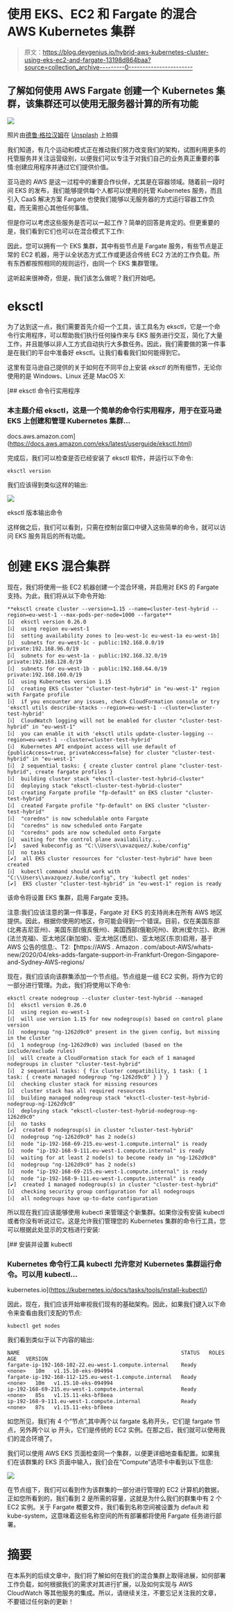 # 使用 EKS、EC2 和 Fargate 的混合 AWS Kubernetes 集群

> 原文：<https://blog.devgenius.io/hybrid-aws-kubernetes-cluster-using-eks-ec2-and-fargate-13198d864baa?source=collection_archive---------0----------------------->

## 了解如何使用 AWS Fargate 创建一个 Kubernetes 集群，该集群还可以使用无服务器计算的所有功能

![](img/098711a29cee689a4ec8f9c43d9ed362.png)

照片由[德鲁·格拉汉姆](https://unsplash.com/@dizzyd718?utm_source=medium&utm_medium=referral)在 [Unsplash](https://unsplash.com?utm_source=medium&utm_medium=referral) 上拍摄

我们知道，有几个运动和模式正在推动我们努力改变我们的架构，试图利用更多的托管服务并关注运营级别，以便我们可以专注于对我们自己的业务真正重要的事情:创建应用程序并通过它们提供价值。

亚马逊的 AWS 是这一过程中的重要合作伙伴，尤其是在容器领域。随着前一段时间 EKS 的发布，我们能够提供每个人都可以使用的托管 Kubernetes 服务，而且引入 CaaS 解决方案 Fargate 也使我们能够以无服务器的方式运行容器工作负载，而无需担心其他任何事情。

但是你可以考虑这些服务是否可以一起工作？简单的回答是肯定的。但更重要的是，我们看到它们也可以在混合模式下工作:

因此，您可以拥有一个 EKS 集群，其中有些节点是 Fargate 服务，有些节点是正常的 EC2 机器，用于以全状态方式工作或更适合传统 EC2 方法的工作负载。所有东西都按照相同的规则运行，由同一个 EKS 集群管理。

这听起来很神奇，但是，我们该怎么做呢？我们开始吧。

# eksctl

为了达到这一点，我们需要首先介绍一个工具，该工具名为 eksctl，它是一个命令行实用程序，可以帮助我们执行任何操作来与 EKS 服务进行交互，简化了大量工作，并且能够以非人工方式自动执行大多数任务。因此，我们需要做的第一件事是在我们的平台中准备好 eksctl。让我们看看我们如何能得到它。

这里有亚马逊自己提供的关于如何在不同平台上安装 *eksctl* 的所有细节，无论你使用的是 Windows、Linux 还是 MacOS X:

 [## eksctl 命令行实用程序

### 本主题介绍 eksctl，这是一个简单的命令行实用程序，用于在亚马逊 EKS 上创建和管理 Kubernetes 集群…

docs.aws.amazon.com](https://docs.aws.amazon.com/eks/latest/userguide/eksctl.html) 

完成后，我们可以检查是否已经安装了 eksctl 软件，并运行以下命令:

```
eksctl version
```

我们应该得到类似这样的输出:

![](img/0bdceb830f586c538a30790a8d7b3d49.png)

eksctl 版本输出命令

这样做之后，我们可以看到，只需在控制台窗口中键入这些简单的命令，就可以访问 EKS 服务背后的所有功能。

# 创建 EKS 混合集群

现在，我们将使用一些 EC2 机器创建一个混合环境，并启用对 EKS 的 Fargate 支持。为此，我们将从以下命令开始:

```
**eksctl create cluster --version=1.15 --name=cluster-test-hybrid --region=eu-west-1 --max-pods-per-node=1000 --fargate**
[ℹ]  eksctl version 0.26.0
[ℹ]  using region eu-west-1
[ℹ]  setting availability zones to [eu-west-1c eu-west-1a eu-west-1b]
[ℹ]  subnets for eu-west-1c - public:192.168.0.0/19 private:192.168.96.0/19
[ℹ]  subnets for eu-west-1a - public:192.168.32.0/19 private:192.168.128.0/19
[ℹ]  subnets for eu-west-1b - public:192.168.64.0/19 private:192.168.160.0/19
[ℹ]  using Kubernetes version 1.15
[ℹ]  creating EKS cluster "cluster-test-hybrid" in "eu-west-1" region with Fargate profile
[ℹ]  if you encounter any issues, check CloudFormation console or try 'eksctl utils describe-stacks --region=eu-west-1 --cluster=cluster-test-hybrid'
[ℹ]  CloudWatch logging will not be enabled for cluster "cluster-test-hybrid" in "eu-west-1"
[ℹ]  you can enable it with 'eksctl utils update-cluster-logging --region=eu-west-1 --cluster=cluster-test-hybrid'
[ℹ]  Kubernetes API endpoint access will use default of {publicAccess=true, privateAccess=false} for cluster "cluster-test-hybrid" in "eu-west-1"
[ℹ]  2 sequential tasks: { create cluster control plane "cluster-test-hybrid", create fargate profiles }
[ℹ]  building cluster stack "eksctl-cluster-test-hybrid-cluster"
[ℹ]  deploying stack "eksctl-cluster-test-hybrid-cluster"
[ℹ]  creating Fargate profile "fp-default" on EKS cluster "cluster-test-hybrid"
[ℹ]  created Fargate profile "fp-default" on EKS cluster "cluster-test-hybrid"
[ℹ]  "coredns" is now schedulable onto Fargate
[ℹ]  "coredns" is now scheduled onto Fargate
[ℹ]  "coredns" pods are now scheduled onto Fargate
[ℹ]  waiting for the control plane availability...
[✔]  saved kubeconfig as "C:\\Users\\avazquez/.kube/config"
[ℹ]  no tasks
[✔]  all EKS cluster resources for "cluster-test-hybrid" have been created
[ℹ]  kubectl command should work with "C:\\Users\\avazquez/.kube/config", try 'kubectl get nodes'
[✔]  EKS cluster "cluster-test-hybrid" in "eu-west-1" region is ready
```

该命令将设置 EKS 集群，启用 Fargate 支持。

注意:我们应该注意的第一件事是，Fargate 对 EKS 的支持尚未在所有 AWS 地区提供。因此，根据你使用的地区，你可能会得到一个错误。目前，仅在美国东部(北弗吉尼亚州)、美国东部(俄亥俄州)、美国西部(俄勒冈州)、欧洲(爱尔兰)、欧洲(法兰克福)、亚太地区(新加坡)、亚太地区(悉尼)、亚太地区(东京)启用，基于 AWS 公告的信息:、T2:【https://AWS . Amazon . com/about-AWS/whats-new/2020/04/eks-adds-fargate-support-in-Frankfurt-Oregon-Singapore-and-Sydney-AWS-regions/

现在，我们应该向该群集添加一个节点组。节点组是一组 EC2 实例，将作为它的一部分进行管理。为此，我们将使用以下命令:

```
eksctl create nodegroup --cluster cluster-test-hybrid --managed
[ℹ]  eksctl version 0.26.0
[ℹ]  using region eu-west-1
[ℹ]  will use version 1.15 for new nodegroup(s) based on control plane version
[ℹ]  nodegroup "ng-1262d9c0" present in the given config, but missing in the cluster
[ℹ]  1 nodegroup (ng-1262d9c0) was included (based on the include/exclude rules)
[ℹ]  will create a CloudFormation stack for each of 1 managed nodegroups in cluster "cluster-test-hybrid"
[ℹ]  2 sequential tasks: { fix cluster compatibility, 1 task: { 1 task: { create managed nodegroup "ng-1262d9c0" } } }
[ℹ]  checking cluster stack for missing resources
[ℹ]  cluster stack has all required resources
[ℹ]  building managed nodegroup stack "eksctl-cluster-test-hybrid-nodegroup-ng-1262d9c0"
[ℹ]  deploying stack "eksctl-cluster-test-hybrid-nodegroup-ng-1262d9c0"
[ℹ]  no tasks
[✔]  created 0 nodegroup(s) in cluster "cluster-test-hybrid"
[ℹ]  nodegroup "ng-1262d9c0" has 2 node(s)
[ℹ]  node "ip-192-168-69-215.eu-west-1.compute.internal" is ready
[ℹ]  node "ip-192-168-9-111.eu-west-1.compute.internal" is ready
[ℹ]  waiting for at least 2 node(s) to become ready in "ng-1262d9c0"
[ℹ]  nodegroup "ng-1262d9c0" has 2 node(s)
[ℹ]  node "ip-192-168-69-215.eu-west-1.compute.internal" is ready
[ℹ]  node "ip-192-168-9-111.eu-west-1.compute.internal" is ready
[✔]  created 1 managed nodegroup(s) in cluster "cluster-test-hybrid"
[ℹ]  checking security group configuration for all nodegroups
[ℹ]  all nodegroups have up-to-date configuration
```

所以现在我们应该能够使用 kubectl 来管理这个新集群。如果你没有安装 kubectl 或者你没有听说过它。这是允许我们管理您的 Kubernetes 集群的命令行工具，您可以根据此处显示的文档进行安装:

[](https://kubernetes.io/docs/tasks/tools/install-kubectl/) [## 安装并设置 kubectl

### Kubernetes 命令行工具 kubectl 允许您对 Kubernetes 集群运行命令。可以用 kubectl…

kubernetes.io](https://kubernetes.io/docs/tasks/tools/install-kubectl/) 

因此，现在，我们应该开始审视我们现有的基础架构。因此，如果我们键入以下命令来查看由我们支配的节点:

```
kubectl get nodes
```

我们看到类似于以下内容的输出:

```
NAME                                                    STATUS   ROLES    AGE   VERSION
fargate-ip-192-168-102-22.eu-west-1.compute.internal    Ready    <none>   10m   v1.15.10-eks-094994
fargate-ip-192-168-112-125.eu-west-1.compute.internal   Ready    <none>   10m   v1.15.10-eks-094994
ip-192-168-69-215.eu-west-1.compute.internal            Ready    <none>   85s   v1.15.11-eks-bf8eea
ip-192-168-9-111.eu-west-1.compute.internal             Ready    <none>   87s   v1.15.11-eks-bf8eea
```

如您所见，我们有 4 个“节点”,其中两个以 fargate 名称开头，它们是 fargate 节点，另外两个以 ip 开头，它们是传统的 EC2 实例。在那之后，我们就可以使用我们的混合环境了。

我们可以使用 AWS EKS 页面检查同一个集群，以便更详细地查看配置。如果我们在该群集的 EKS 页面中输入，我们会在“Compute”选项卡中看到以下信息:

![](img/06d038ed3898430aee6b8180f7a3355b.png)

在节点组下，我们可以看到作为该群集的一部分进行管理的 EC2 计算机的数据，正如您所看到的，我们看到 2 是所需的容量，这就是为什么我们的群集中有 2 个 EC2 实例。关于 Fargate 概要文件，我们看到名称空间被设置为 default 和 kube-system，这意味着这些名称空间的所有部署都将使用 Fargate 任务进行部署。

# 摘要

在本系列的后续文章中，我们将了解如何在我们的混合集群上取得进展，如何部署工作负载，如何根据我们的需求对其进行扩展，以及如何实现与 AWS CloudWatch 等其他服务的集成。所以，请继续关注，不要忘记关注我的文章，不要错过任何新的更新！